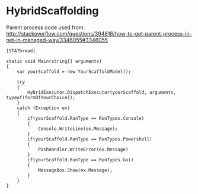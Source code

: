 # HybridScaffolding


Parent process code used from:
http://stackoverflow.com/questions/394816/how-to-get-parent-process-in-net-in-managed-way/3346055#3346055


```
[STAThread]

static void Main(string[] arguments)
{
    var yourScaffold = new YourScaffoldModel();

    try
    {
        HybridExecutor.DispatchExecutor(yourScaffold, arguments, typeof(formOfYourChoice));
    }
    catch (Exception ex)
    {
        if(yourScaffold.RunType == RunTypes.Console)
        {
            Console.WriteLine(ex.Message);
        }
        if(yourScaffold.RunType == RunTypes.Powershell)
        {
            PoshHandler.WriteError(ex.Message)
        }
        if(yourScaffold.RunType == RunTypes.Gui)
        {
            MessageBox.Show(ex.Message);
        }
    }
}
```
